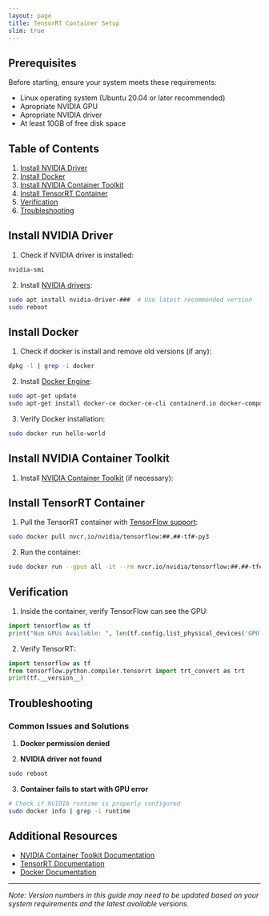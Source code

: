 ```yaml
---
layout: page
title: TensorRT Container Setup
slim: true
---
```


## Prerequisites
Before starting, ensure your system meets these requirements:
- Linux operating system (Ubuntu 20.04 or later recommended)
- Apropriate NVIDIA GPU
- Apropriate NVIDIA driver 
- At least 10GB of free disk space

## Table of Contents
1. [Install NVIDIA Driver](#install-nvidia-driver)
2. [Install Docker](#install-docker)
3. [Install NVIDIA Container Toolkit](#install-nvidia-container-toolkit)
4. [Install TensorRT Container](#install-tensorrt-container)
5. [Verification](#verification)
6. [Troubleshooting](#troubleshooting)

## Install NVIDIA Driver

1. Check if NVIDIA driver is installed:
```bash
nvidia-smi
```

2. Install [NVIDIA drivers](https://docs.nvidia.com/datacenter/tesla/driver-installation-guide/index.html):
```bash
sudo apt install nvidia-driver-###  # Use latest recommended version
sudo reboot
```

## Install Docker

1. Check if docker is install and remove old versions (if any):
```bash
dpkg -l | grep -i docker

```

2. Install [Docker Engine](https://docs.docker.com/engine/):
```bash
sudo apt-get update
sudo apt-get install docker-ce docker-ce-cli containerd.io docker-compose-plugin
```

3. Verify Docker installation:
```bash
sudo docker run hello-world
```

## Install NVIDIA Container Toolkit

1. Install [NVIDIA Container Toolkit](https://docs.nvidia.com/datacenter/cloud-native/container-toolkit/latest/install-guide.html) (if necessary):

## Install TensorRT Container

1. Pull the TensorRT container with [TensorFlow support](https://catalog.ngc.nvidia.com/orgs/nvidia/containers/tensorflow/tags):
```bash
sudo docker pull nvcr.io/nvidia/tensorflow:##.##-tf#-py3
```

2. Run the container:
```bash
sudo docker run --gpus all -it --rm nvcr.io/nvidia/tensorflow:##.##-tf#-py3
```

## Verification

1. Inside the container, verify TensorFlow can see the GPU:
```python
import tensorflow as tf
print("Num GPUs Available: ", len(tf.config.list_physical_devices('GPU')))
```

2. Verify TensorRT:
```python
import tensorflow as tf
from tensorflow.python.compiler.tensorrt import trt_convert as trt
print(tf.__version__)
```

## Troubleshooting

### Common Issues and Solutions

1. **Docker permission denied**

2. **NVIDIA driver not found**
```bash
sudo reboot
```

3. **Container fails to start with GPU error**
```bash
# Check if NVIDIA runtime is properly configured
sudo docker info | grep -i runtime
```

## Additional Resources

- [NVIDIA Container Toolkit Documentation](https://docs.nvidia.com/datacenter/cloud-native/container-toolkit/overview.html)
- [TensorRT Documentation](https://docs.nvidia.com/deeplearning/tensorrt/developer-guide/index.html)
- [Docker Documentation](https://docs.docker.com/)

---
*Note: Version numbers in this guide may need to be updated based on your system requirements and the latest available versions.*